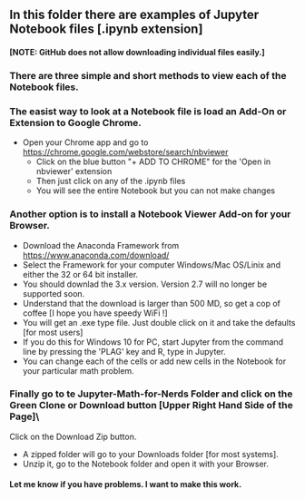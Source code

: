 
## In this folder there are examples of Jupyter Notebook files [.ipynb extension]
#### [NOTE: GitHub does not allow downloading individual files easily.]

### There are three simple and short methods to view each of the Notebook files.

### The easist way to look at a Notebook file is load an Add-On or Extension to Google Chrome.
 - Open your Chrome app and go to https://chrome.google.com/webstore/search/nbviewer
   - Click on the blue button "+ ADD TO CHROME" for the 'Open in nbviewer' extension
   - Then just click on any of the .ipynb files
   - You will see the entire Notebook but you can not make changes

### Another option is to install a Notebook Viewer Add-on for your Browser.
 - Download the Anaconda Framework from https://www.anaconda.com/download/
 - Select the Framework for your computer Windows/Mac OS/Linix and either the 32 or 64 bit installer.
 - You should downlad the 3.x version.  Version 2.7 will no longer be supported soon.
 - Understand that the download is larger than 500 MD, so get a cop of coffee [I hope you have speedy WiFi !]
 - You will get an .exe type file.  Just double click on it and take the defaults [for most users]
 - If you do this for Windows 10 for PC, start Jupyter from the command line by pressing the 'PLAG' key and R, type in Jupyter.
  - You can change each of the cells or add new cells in the Notebook for your particular math problem.
  
 ### Finally go to te Jupyter-Math-for-Nerds Folder and click on the Green Clone or Download button [Upper Right Hand Side of the Page]\
 Click on the Download Zip button.
  - A zipped folder will go to your Downloads folder [for most systems].  
  - Unzip it, go to the Notebook folder and open it with your Browser.
  
#### Let me know if you have problems.  I want to make this work.

